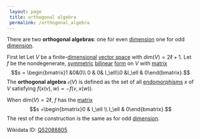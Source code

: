 ```yaml
---
 layout: page
 title: orthogonal algebra
 permalink: /orthogonal_algebra
---
```

There are two **orthogonal algebras**: one for even [dimension](https://defsmath.github.io/DefsMath/dimension_of_vector_space) one for odd [dimension](https://defsmath.github.io/DefsMath/##########################dimension).

First let Let $V$ be a finite-[dimensional](https://defsmath.github.io/DefsMath/##########################dimensional) [vector space](https://defsmath.github.io/DefsMath/vector_space) with $\text{dim}(V) = 2\ell +1$. Let $f$ be the nondegenerate, [symmetric](https://defsmath.github.io/DefsMath/symmetric) [bilinear](https://defsmath.github.io/DefsMath/multilinear) [form](https://defsmath.github.io/DefsMath/form) on $V$ with [matrix](https://defsmath.github.io/DefsMath/matrix_of_a_linear_transformation) $$s = \begin{bmatrix}1 &0&0\\ 0 & 0& I_\ell\\0 &I_\ell & 0\end{bmatrix}.$$ The **orthogonal algebra** $\mathfrak{o}(V)$ is defined as the set of all [endomorphisms](https://defsmath.github.io/DefsMath/endomorphism) $x$ of $V$ satisfying $f(x(v),w) = -f(v,x(w))$. 

When $\text{dim}(V) = 2\ell$, $f$ has the [matrix](https://defsmath.github.io/DefsMath/##################################matrix) $$s =\begin{bmatrix}0 & I_\ell \\ I_\ell & 0\end{bmatrix}.$$ The rest of the construction is the same as for odd [dimension](https://defsmath.github.io/DefsMath/##########################dimension).

Wikidata ID: [Q52088805](https://www.wikidata.org/wiki/Q52088805)